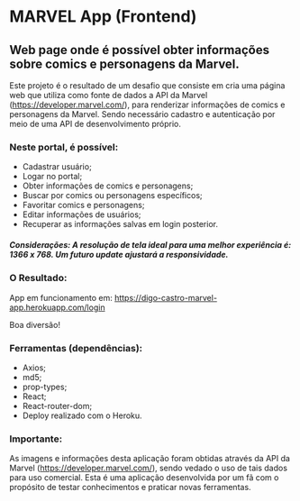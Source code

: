 # MARVEL App (Frontend)

## Web page onde é possível obter informações sobre comics e personagens da Marvel.

Este projeto é o resultado de um desafio que consiste em cria uma página web que utiliza como fonte de dados a API da Marvel (https://developer.marvel.com/), para renderizar informações de comics e personagens da Marvel. Sendo necessário cadastro e autenticação por meio de uma API de desenvolvimento próprio.

### Neste portal, é possível:
- Cadastrar usuário;
- Logar no portal;
- Obter informações de comics e personagens;
- Buscar por comics ou personagens específicos;
- Favoritar comics e personagens;
- Editar informações de usuários;
- Recuperar as informações salvas em login posterior.

##### Considerações: A resolução de tela ideal para uma melhor experiência é: 1366 x 768. Um futuro update ajustará a responsividade.


### O Resultado:

App em funcionamento em: https://digo-castro-marvel-app.herokuapp.com/login

Boa diversão!

### Ferramentas (dependências):
- Axios;
- md5;
- prop-types;
- React;
- React-router-dom;
- Deploy realizado com o Heroku.

### Importante:
As imagens e informações desta aplicação foram obtidas através da API da Marvel (https://developer.marvel.com/), sendo vedado o uso de tais dados para uso comercial.
Esta é uma aplicação desenvolvida por um fã com o propósito de testar conhecimentos e praticar novas ferramentas.
